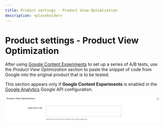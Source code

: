 ```yaml
---
title: Product settings - Product View Optimization
description: <placeholder>
---
```

# Product settings - Product View Optimization

After using [Google Content Experiments](https://docs.magento.com/user-guide/marketing/google-content-experiments.html) to set up a series of A/B tests, use the _Product View Optimization_ section to paste the snippet of code from Google into the original product that is to be tested.

This section appears only if **Google Content Experiments** is enabled in the [Google Analytics](https://docs.magento.com/user-guide/marketing/google-universal-analytics.html) Google API configuration.

![Product View Optimization](./assets/product-view-optimization.png)<!-- zoom -->
